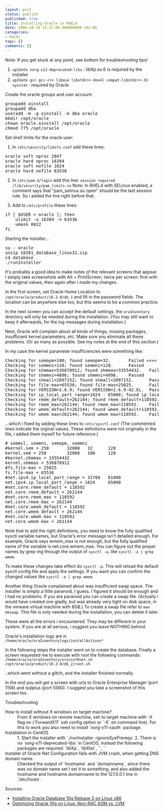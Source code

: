 ```yaml
---
layout: post
status: publish
published: true
title: Installing Oracle in RHEL4
date: 2006-10-18 15:27:00.000000000 +02:00
categories:
- Hacks
tags: []
comments: []
---
```

Note: If you get stuck at any point, see bottom for troubleshooting tips!

1. `up2date xorg-x11-deprecated-libs` : libXp.so.6 is required by the installer
2. `up2date gcc gcc-c++ libaio libstdc++-devel compat-libstdc++-33 sysstat` : required by Oracle

Create the oracle groups and user account:

<pre>
groupadd oinstall
groupadd dba
useradd -m -g oinstall -G dba oracle
mkdir /opt/oracle
chown oracle.oinstall /opt/oracle
chmod 775 /opt/oracle
</pre>

Set shell limits for the oracle user:

1. In `/etc/security/limits.conf` add these lines:
<pre>
oracle soft nproc 2047
oracle hard nproc 16384
oracle soft nofile 1024
oracle hard nofile 63536
</pre>
2. In `/etc/pam.d/login` add this line: `session required /lib/security/pam_limits.so`
Note: In RHEL4 with SELinux enabled, a comment says that "pam_selinux.so open" should be the last session rule. So i added the line right before that. 

3. Add to `/etc/profile` these lines:
<pre>
if [ $USER = oracle ]; then
    ulimit -u 16384 -n 63536
    umask 0022
fi
</pre>

Starting the installer... 

<pre>
su - oracle
unzip 10201_database_linux32.zip
cd database
./runInstaller
</pre>

It's probably a good idea to make notes of the relevant screens that appear. I simply take screenshots with Alt + PrintScreen, twice per screen: first with the original values, then again after i made my changes. 

In the first screen, set Oracle Home Location to `/opt/oracle/product/10.2.0/db_1` and fill in the password fields. The location can be anywhere else too, but this seems to be a common practice.

In the next screen you can accept the default settings, the `oraInventory` directory will only be needed during the installation. (You may still want to keep it afterwards, for the log messages during installation.)

Next, Oracle will complain about all kinds of things, missing packages, insufficient kernel parameters, etc. Make sure you eliminate all these problems. (Or as many as possible. See my notes at the end of this section.)

In my case the kernel parameter insufficiencies were something like:
<pre>
Checking for semopm=100; found semopm=32.       Failed &lt;&lt;&lt;&lt;
Checking for semmni=128; found semmni=128.      Passed
Checking for shmmax=536870912; found shmmax=33554432.   Failed &lt;&lt;&lt;&lt;
Checking for shmmni=4096; found shmmni=4096.    Passed
Checking for shmall=2097152; found shmall=2097152.      Passed
Checking for file-max=65536; found file-max=25025.      Failed &lt;&lt;&lt;&lt;
Checking for VERSION=2.6.9; found VERSION=2.6.9-42.EL.  Passed
Checking for ip_local_port_range=1024 - 65000; found ip_local_port_range=32768 - 61000. Failed &lt;&lt;&lt;&lt;
Checking for rmem_default=262144; found rmem_default=110592.    Failed &lt;&lt;&lt;&lt;
Checking for rmem_max=262144; found rmem_max=110592.    Failed &lt;&lt;&lt;&lt;
Checking for wmem_default=262144; found wmem_default=110592.    Failed &lt;&lt;&lt;&lt;
Checking for wmem_max=262144; found wmem_max=110592.    Failed &lt;&lt;&lt;&lt;
</pre>

...which i fixed by adding these lines to `/etc/sysctl.conf`
(The commented lines indicate the orginal values. These definitions were not originally in the file, i added them myself for future reference.)
<pre>
# semmsl, semmns, semopm, semmni
#kernel.sem = 250       32000   32      128
kernel.sem = 250        32000   100     128
#kernel.shmmax = 33554432
kernel.shmmax = 536870912
#fs.file-max = 25025
fs.file-max = 65536
#net.ipv4.ip_local_port_range = 32768   61000
net.ipv4.ip_local_port_range = 1024     65000
#net.core.rmem_default = 110592
net.core.rmem_default = 262144
#net.core.rmem_max = 110592
net.core.rmem_max = 262144
#net.core.wmem_default = 110592
net.core.wmem_default = 262144
#net.core.wmem_max = 110592
net.core.wmem_max = 262144
</pre>

Note that to add the right definitions, you need to know the fully qualified sysctl variable names, but Oracle's error message isn't detailed enough. For example, Oracle says wmem_max is not enough, but the fully qualified name of the variable is net.core.wmem_max. You can figure out the proper names by grep-ing through the output of `sysctl -a`, like `sysctl -a | grep wmem`.

To make these changes take effect do `sysctl -p`. This will reload the default sysctl config file and apply the settings. If you want you can confirm the changed values like `sysctl -a | grep wmem`.

Another thing Oracle complained about was insufficient swap space. The installer is simply a little paranoid, I guess. I figured it should be enough and I had no problems. If you are paranoid you can create a swap file. (Actually i would have created one gladly, but was already very tight on disk space, in the vmware virtual machine with 8GB.) To create a swap file refer to `man mkswap`. This file is only needed during the installation, you can delete it later.

These were all the errors i encountered. They may be different in your system. If you are at all serious, i suggest you leave NOTHING behind. 

Oracle's installation logs are in `/home/oracle/oraInventorylogs/installActions*`

In the following steps the installer went on to create the database. Finally a screen requested me to execute with root the following commands:
`/home/oracle/oraInventory/orainstRoot.sh`
`/opt/oracle/product/10.2.0/db_2/root.sh`

..which went without a glitch, and the installer finished normally.

In the end you will get a screen with urls to Oracle Enterprise Manager (port 1158) and isqlplus (port 5560). I suggest you take a screenshot of this screen too.

Troubleshooting

<dl>
<dt>How to install without X windows on target machine?</dt>
<dd>From X windows on remote machine, ssh to target machine with -X flag on (`ForwardX11` ssh config option or `-X` on command line). For this to work you also need to install `xorg-x11-xauth` package.</dd>
<dt>Installation in CentOS</dt>
<dd>1. Start the installer with `./runInstaller -ignoreSysPrereqs`
2. There is no `xorg-x11-deprecated-libs` in CentOS, instead the following packages are required: `libXp`, `libXtst`, ``, ``
</dd>
<dt>Installer of Oracle Net Configuration fails with JVM crash, when getting DNS domain name.</dt>
<dd>Checked the output of `hostname` and `domainname`, since there was no domain name set I set it to something, and also added the hostname and hostname.domainname to the 127.0.0.1 line in `/etc/hosts`.</dd>
</dl>

Sources:
<ul>
<li><a href="http://www.oracle.com/technology/pub/articles/smiley_10gdb_install.html">Installing Oracle Database 10g Release 2 on Linux x86</a></li>
<li><a href="http://www.linuxjournal.com/article/8539">Optimizing Oracle 10g on Linux: Non-RAC ASM vs. LVM</a></li>
</ul>
